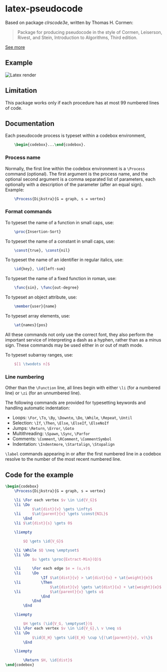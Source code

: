 latex-pseudocode
================

Based on package _clrscode3e_, written by Thomas H. Cormen:

> Package for producing pseudocode in the style of Cormen, Leiserson,
> Rivest, and Stein, Introduction to Algorithms, Third edition.

[See more](http://www.cs.dartmouth.edu/~thc/clrscode/)


Example
-------

![Latex render](https://github.com/esneider/latex-pseudocode/raw/master/images/Dijkstra.png "Pseudocode for Dijkstra's algorithm")


Limitation
----------

This package works only if each procedure has at most 99
numbered lines of code.


Documentation
-------------


Each pseudocode process is typeset within a codebox environment,
```tex
    \begin{codebox}...\end{codebox}.
```

### Process name


Normally, the first line within the codebox environment is a
`\Process` command (optional). The first argument is the process name, and the
optional second argument is a comma separated list of parameters, each
optionally with a description of the parameter (after an equal sign).
Example:
```tex
    \Process{Dijkstra}{G = graph, s = vertex}
```

### Format commands


To typeset the name of a function in small caps, use:
```tex
    \proc{Insertion-Sort}
```


To typeset the name of a constant in small caps, use:
```tex
    \const{true}, \const{nil}
```


To typeset the name of an identifier in regular italics, use:
```tex
    \id{key}, \id{left-sum}
```


To typeset the name of a fixed function in roman, use:
```tex
    \func{sin}, \func{out-degree}
```


To typeset an object attribute, use:
```tex
    \member{user}{name}
```


To typeset array elements, use:
```tex
    \at{names}{pos}
```


All these commands not only use the correct font, they also perform the
important service of interpreting a dash as a hyphen, rather than as a
minus sign. These commands may be used either in or out of math mode.


To typeset subarray ranges, use:
```tex
    $[1 \twodots n]$
```


### Line numbering


Other than the `\Function` line, all lines begin with either `\li` (for
a numbered line) or `\zi` (for an unnumbered line).

The following commands are provided for typesetting keywords and
handling automatic indentation:

+ Loops: `\For`, `\To`, `\By`, `\Downto`, `\Do`, `\While`, `\Repeat`, `\Until`
+ Selection: `\If`, `\Then`, `\Else`, `\ElseIf`, `\ElseNoIf`
+ Jumps: `\Return`, `\Error`, `\Goto`
+ Multithreading: `\Spawn`, `\Sync`, `\Parfor`
+ Comments: `\Comment`, `\RComment`, `\CommentSymbol`
+ Indentation: `\Indentmore`, `\Startalign`, `\Stopalign`


`\label` commands appearing in or after the first numbered line in a
codebox resolve to the number of the most recent numbered line.


Code for the example
--------------------

```tex
\begin{codebox}
    \Process{Dijkstra}{G = graph, s = vertex}

    \li \For each vertex $v \in \id{V_G}$
    \li \Do
            $\at{dist}{v} \gets \infty$
    \li     $\at{parent}{v} \gets \const{NIL}$
        \End
    \li $\at{dist}{s} \gets 0$

    \liempty

        $Q \gets \id{V_G}$

    \li \While $Q \neq \emptyset$
    \li \Do
            $u \gets \proc{Extract-Min}(Q)$

    \li     \For each edge $e = (u,v)$
    \li     \Do
                \If $\at{dist}{v} > \at{dist}{u} + \at{weight}{e}$
    \li         \Then
                    $\at{dist}{v} \gets \at{dist}{u} + \at{weight}{e}$
    \li             $\at{parent}{v} \gets u$
                \End
            \End
        \End

    \liempty

        $H \gets (\id{V_G, \emptyset})$
    \li \For each vertex $v \in \id{V_G},\ v \neq s$
    \li \Do
            $\id{E_H} \gets \id{E_H} \cup \{(\at{parent}{v}, v)\}$
        \End

    \liempty

        \Return $H, \id{dist}$
\end{codebox}
```

